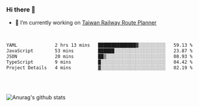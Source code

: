### Hi there 👋

- 🔭 I’m currently working on [Taiwan Railway Route Planner](https://github.com/Taiwan-Railway-Route-Planner)

<br/>

<!--START_SECTION:waka-->

```txt
YAML              2 hrs 13 mins   ██████████████▓░░░░░░░░░░   59.13 %
JavaScript        53 mins         ██████░░░░░░░░░░░░░░░░░░░   23.87 %
JSON              20 mins         ██▒░░░░░░░░░░░░░░░░░░░░░░   08.93 %
TypeScript        9 mins          █░░░░░░░░░░░░░░░░░░░░░░░░   04.42 %
Project Details   4 mins          ▓░░░░░░░░░░░░░░░░░░░░░░░░   02.19 %
```

<!--END_SECTION:waka-->

<br/>
<br/>

![Anurag's github stats](https://github-readme-stats.vercel.app/api?username=DepickereSven&show_icons=true&theme=tokyonight)



<!--
**DepickereSven/DepickereSven** is a ✨ _special_ ✨ repository because its `README.md` (this file) appears on your GitHub profile.

Here are some ideas to get you started:

- 🔭 I’m currently working on ...
- 🌱 I’m currently learning ...
- 👯 I’m looking to collaborate on ...
- 🤔 I’m looking for help with ...
- 💬 Ask me about ...
- 📫 How to reach me: ...
- 😄 Pronouns: ...
- ⚡ Fun fact: ...
-->
